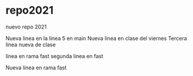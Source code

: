# repo2021
nuevo repo 2021


Nueva linea en la linea 5 en main
Nueva linea en clase del viernes
Tercera linea nueva de clase

linea en rama fast
segunda linea en fast

Nueva linea en rama fast
